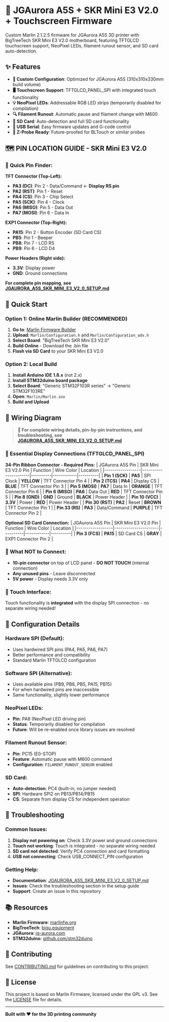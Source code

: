 # 🚀 JGAurora A5S + SKR Mini E3 V2.0 + Touchscreen Firmware

Custom Marlin 2.1.2.5 firmware for JGAurora A5S 3D printer with BigTreeTech SKR Mini E3 V2.0 motherboard, featuring TFTGLCD touchscreen support, NeoPixel LEDs, filament runout sensor, and SD card auto-detection.

## ✨ Features

- **🎯 Custom Configuration**: Optimized for JGAurora A5S (310x310x330mm build volume)
- **🖥️ Touchscreen Support**: TFTGLCD_PANEL_SPI with integrated touch functionality
- **💡 NeoPixel LEDs**: Addressable RGB LED strips (temporarily disabled for compilation)
- **🔍 Filament Runout**: Automatic pause and filament change with M600
- **💾 SD Card**: Auto-detection and full SD card functionality
- **🔌 USB Serial**: Easy firmware updates and G-code control
- **🔧 Z-Probe Ready**: Future-proofed for BLTouch or similar probes

## 🗺️ **PIN LOCATION GUIDE - SKR Mini E3 V2.0**

### **📍 Quick Pin Finder:**

**TFT Connector (Top-Left):**
- **PA3 (DC)**: Pin 2 - Data/Command ← **Display RS pin**
- **PA2 (RST)**: Pin 1 - Reset
- **PA4 (CS)**: Pin 3 - Chip Select
- **PA5 (SCK)**: Pin 4 - Clock
- **PA6 (MISO)**: Pin 5 - Data Out
- **PA7 (MOSI)**: Pin 6 - Data In

**EXP1 Connector (Top-Right):**
- **PA15**: Pin 2 - Button Encoder (SD Card CS)
- **PB5**: Pin 1 - Beeper
- **PB8**: Pin 7 - LCD RS
- **PB9**: Pin 6 - LCD D4

**Power Headers (Right side):**
- **3.3V**: Display power
- **GND**: Ground connections

**For complete pin mapping, see [JGAURORA_A5S_SKR_MINI_E3_V2_0_SETUP.md](JGAURORA_A5S_SKR_MINI_E3_V2_0_SETUP.md)**

## 🚀 Quick Start

### Option 1: Online Marlin Builder (RECOMMENDED)
1. **Go to**: [Marlin Firmware Builder](https://marlinfw.org/tools/autobuild/)
2. **Upload**: `Marlin/Configuration.h` and `Marlin/Configuration_adv.h`
3. **Select Board**: "BigTreeTech SKR Mini E3 V2.0"
4. **Build Online** - Download the .bin file
5. **Flash via SD Card** to your SKR Mini E3 V2.0

### Option 2: Local Build
1. **Install Arduino IDE 1.8.x** (not 2.x)
2. **Install STM32duino board package**
3. **Select Board**: "Generic STM32F103R series" → "Generic STM32F103RE"
4. **Open**: `Marlin/Marlin.ino`
5. **Build and Upload**

## 🔌 Wiring Diagram

> **📖 For complete wiring details, pin-by-pin instructions, and troubleshooting, see [JGAURORA_A5S_SKR_MINI_E3_V2_0_SETUP.md](JGAURORA_A5S_SKR_MINI_E3_V2_0_SETUP.md)**

### **📍 Essential Display Connections (TFTGLCD_PANEL_SPI)**

**34-Pin Ribbon Connector - Required Pins:**
| JGAurora A5S Pin | SKR Mini E3 V2.0 Pin | Function | Wire Color | Location |
|------------------|----------------------|----------|------------|----------|
| **Pin 1 (SCK)** | **PA5** | SPI Clock | **YELLOW** | TFT Connector Pin 4 |
| **Pin 2 (TCS)** | **PA4** | Display CS | **BLUE** | TFT Connector Pin 3 |
| **Pin 5 (MOSI)** | **PA7** | Data In | **ORANGE** | TFT Connector Pin 6 |
| **Pin 6 (MISO)** | **PA6** | Data Out | **RED** | TFT Connector Pin 5 |
| **Pin 8 (GND)** | **GND** | Ground | **BLACK** | Power Header |
| **Pin 10 (VCC)** | **3.3V** | Power | **RED** | Power Header |
| **Pin 30 (RST)** | **PA2** | Reset | **BROWN** | TFT Connector Pin 1 |
| **Pin 33 (RS)** | **PA3** | Data/Command | **PURPLE** | TFT Connector Pin 2 |

**Optional SD Card Connection:**
| JGAurora A5S Pin | SKR Mini E3 V2.0 Pin | Function | Wire Color | Location |
|------------------|----------------------|----------|------------|----------|
| **Pin 3 (FCS)** | **PA15** | SD Card CS | **GRAY** | EXP1 Connector Pin 2 |

### **📍 What NOT to Connect:**
- **10-pin connector** on top of LCD panel - **DO NOT TOUCH** (internal connection)
- **Any unused pins** - Leave disconnected
- **5V power** - Display needs 3.3V only

### **📍 Touch Interface:**
Touch functionality is **integrated** with the display SPI connection - no separate wiring needed!

## 🔧 Configuration Details

### **Hardware SPI (Default):**
- Uses hardwired SPI pins (PA4, PA5, PA6, PA7)
- Better performance and compatibility
- Standard Marlin TFTGLCD configuration

### **Software SPI (Alternative):**
- Uses available pins (PB9, PB8, PB5, PA15, PB15)
- For when hardwired pins are inaccessible
- Same functionality, slightly lower performance

### **NeoPixel LEDs:**
- **Pin**: PA8 (NeoPixel LED driving pin)
- **Status**: Temporarily disabled for compilation
- **Future**: Will be re-enabled once library issues are resolved

### **Filament Runout Sensor:**
- **Pin**: PC15 (E0-STOP)
- **Feature**: Automatic pause with M600 command
- **Configuration**: `FILAMENT_RUNOUT_SENSOR` enabled

### **SD Card:**
- **Auto-detection**: PC4 (built-in, no jumper needed)
- **SPI**: Hardware SPI2 on PB13/PB14/PB15
- **CS**: Separate from display CS for independent operation

## 🐛 Troubleshooting

### **Common Issues:**
1. **Display not powering on**: Check 3.3V power and ground connections
2. **Touch not working**: Touch is integrated - no separate wiring needed
3. **SD card not detected**: Verify PC4 connection and card formatting
4. **USB not connecting**: Check USB_CONNECT_PIN configuration

### **Getting Help:**
- **Documentation**: [JGAURORA_A5S_SKR_MINI_E3_V2_0_SETUP.md](JGAURORA_A5S_SKR_MINI_E3_V2_0_SETUP.md)
- **Issues**: Check the troubleshooting section in the setup guide
- **Support**: Create an issue in this repository

## 📚 Resources

- **Marlin Firmware**: [marlinfw.org](https://marlinfw.org/)
- **BigTreeTech**: [biqu.equipment](https://biqu.equipment/)
- **JGAurora**: [jg-aurora.com](https://jg-aurora.com/)
- **STM32duino**: [github.com/stm32duino](https://github.com/stm32duino)

## 🤝 Contributing

See [CONTRIBUTING.md](CONTRIBUTING.md) for guidelines on contributing to this project.

## 📄 License

This project is based on Marlin Firmware, licensed under the GPL v3. See the [LICENSE](LICENSE) file for details.

---

**Built with ❤️ for the 3D printing community**
